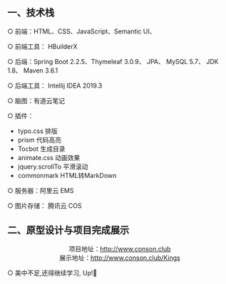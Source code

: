 

## 一、技术栈

○ 前端：HTML、CSS、JavaScript、Semantic UI、

○ 前端工具： HBuilderX

○ 后端：Spring Boot 2.2.5、Thymeleaf 3.0.9、 JPA、 MySQL 5.7、 JDK 1.8、 Maven 3.6.1

○ 后端工具： Intellij IDEA 2019.3

○ 脑图：有道云笔记

○ 插件：
- typo.css 排版
- prism 代码高亮
- Tocbot 生成目录
- animate.css 动画效果
- jquery.scrollTo 平滑滚动
- commonmark HTML转MarkDown

○ 服务器：阿里云 EMS

○ 图片存储： 腾讯云 COS

## 二、原型设计与项目完成展示

<center>
项目地址：<a href="http://www.conson.club:8848">http://www.conson.club</a>
</center>

<center>
展示地址：<a href="http://www.conson.club:4000/2020/04/13/Kings%E8%B5%84%E8%AE%AF%E5%B0%8F%E7%AB%99/">http://www.conson.club/Kings</a>
</center>

○ 美中不足,还得继续学习, Up!🎈
